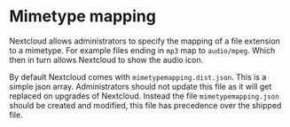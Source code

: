 Mimetype mapping
================

Nextcloud allows administrators to specify the mapping of a file
extension to a mimetype. For example files ending in `mp3` map to
`audio/mpeg`. Which then in turn allows Nextcloud to show the audio
icon.

By default Nextcloud comes with `mimetypemapping.dist.json`. This is a
simple json array. Administrators should not update this file as it will
get replaced on upgrades of Nextcloud. Instead the file
`mimetypemapping.json` should be created and modified, this file has
precedence over the shipped file.
